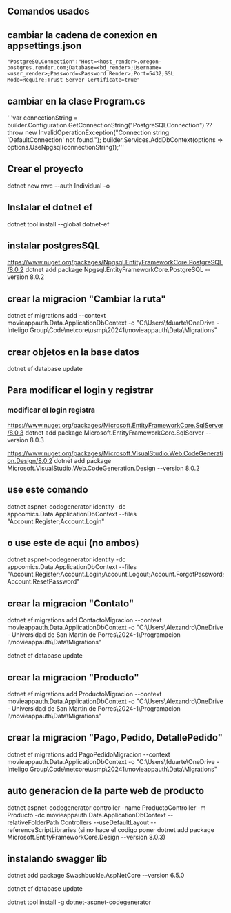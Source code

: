 ## Comandos usados

## cambiar la cadena de conexion en appsettings.json
    "PostgreSQLConnection":"Host=<host_render>.oregon-postgres.render.com;Database=<bd_render>;Username=<user_render>;Password=<Password Render>;Port=5432;SSL Mode=Require;Trust Server Certificate=true"

## cambiar en la clase Program.cs
'''var connectionString = builder.Configuration.GetConnectionString("PostgreSQLConnection") ?? throw new InvalidOperationException("Connection string 'DefaultConnection' not found.");
builder.Services.AddDbContext<ApplicationDbContext>(options =>
    options.UseNpgsql(connectionString));'''


## Crear el proyecto
dotnet new mvc --auth Individual -o <movieappauth>

## Instalar el dotnet ef
dotnet tool install --global dotnet-ef

## instalar postgresSQL
https://www.nuget.org/packages/Npgsql.EntityFrameworkCore.PostgreSQL/8.0.2
dotnet add package Npgsql.EntityFrameworkCore.PostgreSQL --version 8.0.2

## crear la migracion "Cambiar la ruta"
dotnet ef migrations add <CambiarAqui> --context movieappauth.Data.ApplicationDbContext -o "C:\Users\fduarte\OneDrive - Inteligo Group\Code\netcore\usmp\20241\movieappauth\Data\Migrations" 

## crear objetos en la base datos
dotnet ef database update

## Para modificar el login y registrar

### modificar el login registra

https://www.nuget.org/packages/Microsoft.EntityFrameworkCore.SqlServer/8.0.3
dotnet add package Microsoft.EntityFrameworkCore.SqlServer --version 8.0.3

https://www.nuget.org/packages/Microsoft.VisualStudio.Web.CodeGeneration.Design/8.0.2
dotnet add package Microsoft.VisualStudio.Web.CodeGeneration.Design --version 8.0.2

## use este comando
dotnet aspnet-codegenerator identity -dc appcomics.Data.ApplicationDbContext --files "Account.Register;Account.Login"

## o use este de aqui (no ambos)
dotnet aspnet-codegenerator identity -dc appcomics.Data.ApplicationDbContext --files "Account.Register;Account.Login;Account.Logout;Account.ForgotPassword;Account.ResetPassword"


## crear la migracion "Contato"
dotnet ef migrations add ContactoMigracion --context movieappauth.Data.ApplicationDbContext -o "C:\Users\Alexandro\OneDrive - Universidad de San Martin de Porres\2024-1\Programacion I\movieappauth\Data\Migrations" 

dotnet ef database update

## crear la migracion "Producto"
dotnet ef migrations add ProductoMigracion --context movieappauth.Data.ApplicationDbContext -o "C:\Users\Alexandro\OneDrive - Universidad de San Martin de Porres\2024-1\Programacion I\movieappauth\Data\Migrations" 

## crear la migracion "Pago, Pedido, DetallePedido"
dotnet ef migrations add PagoPedidoMigracion --context movieappauth.Data.ApplicationDbContext -o "C:\Users\fduarte\OneDrive - Inteligo Group\Code\netcore\usmp\20241\movieappauth\Data\Migrations"

## auto generacion de la parte web de producto
dotnet aspnet-codegenerator controller -name ProductoController -m Producto -dc movieappauth.Data.ApplicationDbContext --relativeFolderPath Controllers --useDefaultLayout --referenceScriptLibraries (si no hace el codigo poner dotnet add package Microsoft.EntityFrameworkCore.Design --version 8.0.3)

## instalando swagger lib
dotnet add package Swashbuckle.AspNetCore --version 6.5.0

dotnet ef database update

 dotnet tool install -g dotnet-aspnet-codegenerator

 